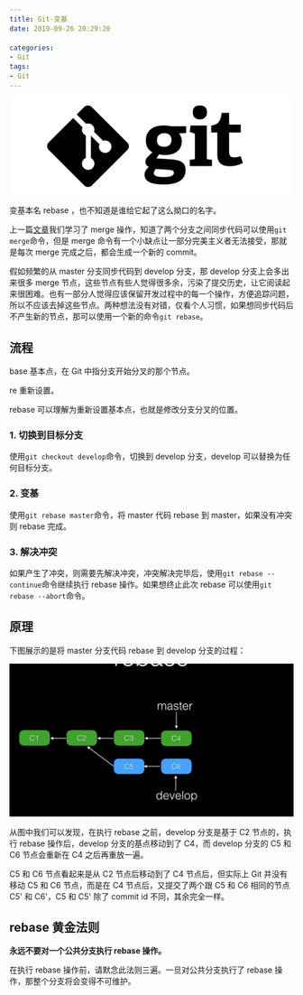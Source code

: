 ```yaml
---
title: Git-变基
date: 2019-09-26 20:29:20

categories:
- Git
tags:
- Git
---
```

![](https://raw.githubusercontent.com/ChiRenhua/Resource/master/WebImage/Git/git_logo.png)

变基本名 rebase ，也不知道是谁给它起了这么拗口的名字。

上一篇[文章](https://chirenhua.com/2019/09/26/Git-%E5%90%88%E5%B9%B6%E5%88%86%E6%94%AF/)我们学习了 merge 操作，知道了两个分支之间同步代码可以使用```git merge```命令，但是 merge 命令有一个小缺点让一部分完美主义者无法接受，那就是每次 merge 完成之后，都会生成一个新的 commit。

假如频繁的从 master 分支同步代码到 develop 分支，那 develop 分支上会多出来很多 merge 节点，这些节点有些人觉得很多余，污染了提交历史，让它阅读起来很困难。也有一部分人觉得应该保留开发过程中的每一个操作，方便追踪问题，所以不应该去掉这些节点。两种想法没有对错，仅看个人习惯，如果想同步代码后不产生新的节点，那可以使用一个新的命令```git rebase```。

<!---more--->

## 流程
base 基本点，在 Git 中指分支开始分叉的那个节点。

re 重新设置。

rebase 可以理解为重新设置基本点，也就是修改分支分叉的位置。

### 1. 切换到目标分支

使用```git checkout develop```命令，切换到 develop 分支，develop 可以替换为任何目标分支。

### 2. 变基
使用```git rebase master```命令，将 master 代码 rebase 到 master，如果没有冲突则 rebase 完成。

### 3. 解决冲突
如果产生了冲突，则需要先解决冲突，冲突解决完毕后，使用```git rebase --continue```命令继续执行 rebase 操作。如果想终止此次 rebase 可以使用```git rebase --abort```命令。

## 原理
下图展示的是将 master 分支代码 rebase 到 develop 分支的过程：

![](https://raw.githubusercontent.com/ChiRenhua/Resource/master/WebImage/Git/git_rebase.gif)

从图中我们可以发现，在执行 rebase 之前，develop 分支是基于 C2 节点的，执行 rebase 操作后，develop 分支的基点移动到了 C4，而 develop 分支的 C5 和 C6 节点会重新在 C4 之后再重放一遍。

C5 和 C6 节点看起来是从 C2 节点后移动到了 C4 节点后，但实际上 Git 并没有移动 C5 和 C6 节点，而是在 C4 节点后，又提交了两个跟 C5 和 C6 相同的节点 C5' 和 C6'，C5 和 C5' 除了 commit id 不同，其余完全一样。

## rebase 黄金法则
**永远不要对一个公共分支执行 rebase 操作。**

在执行 rebase 操作前，请默念此法则三遍。一旦对公共分支执行了 rebase 操作，那整个分支将会变得不可维护。